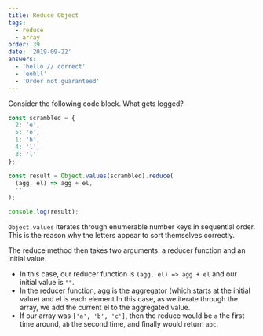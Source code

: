 ```yaml
---
title: Reduce Object
tags:
  - reduce
  - array
order: 39
date: '2019-09-22'
answers:
  - 'hello // correct'
  - 'eohll'
  - 'Order not guaranteed'
---
```


Consider the following code block. What gets logged?

```javascript
const scrambled = {
  2: 'e',
  5: 'o',
  1: 'h',
  4: 'l',
  3: 'l'
};

const result = Object.values(scrambled).reduce(
  (agg, el) => agg + el,
  ''
);

console.log(result);
```

<!-- explanation -->

`Object.values` iterates through enumerable number keys in sequential order. This is the reason why the letters appear to sort themselves correctly.

The reduce method then takes two arguments: a reducer function and an initial value.

- In this case, our reducer function is `(agg, el) => agg + el` and our initial value is `""`.
- In the reducer function, agg is the aggregator (which starts at the initial value) and el is each element In this case, as we iterate through the array, we add the current el to the aggregated value.
- If our array was `['a', 'b', 'c']`, then the reduce would be `a` the first time around, `ab` the second time, and finally would return `abc`.
